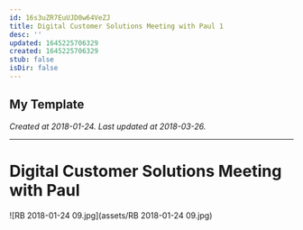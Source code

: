 ```yaml
---
id: 16s3uZR7EuUJD0w64VeZJ
title: Digital Customer Solutions Meeting with Paul 1
desc: ''
updated: 1645225706329
created: 1645225706329
stub: false
isDir: false
---
```

My Template
---

_Created at 2018-01-24._
_Last updated at 2018-03-26._




---

# Digital Customer Solutions Meeting with Paul


![RB 2018-01-24 09.jpg](assets/RB 2018-01-24 09.jpg)

